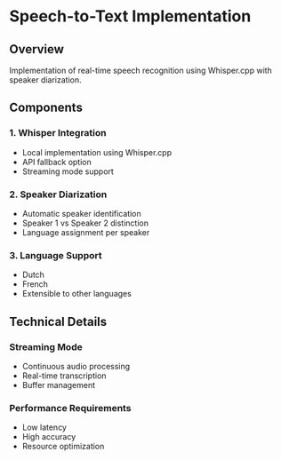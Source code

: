 # Speech-to-Text Implementation

## Overview

Implementation of real-time speech recognition using Whisper.cpp with speaker diarization.

## Components

### 1. Whisper Integration
- Local implementation using Whisper.cpp
- API fallback option
- Streaming mode support

### 2. Speaker Diarization
- Automatic speaker identification
- Speaker 1 vs Speaker 2 distinction
- Language assignment per speaker

### 3. Language Support
- Dutch
- French
- Extensible to other languages

## Technical Details

### Streaming Mode
- Continuous audio processing
- Real-time transcription
- Buffer management

### Performance Requirements
- Low latency
- High accuracy
- Resource optimization 